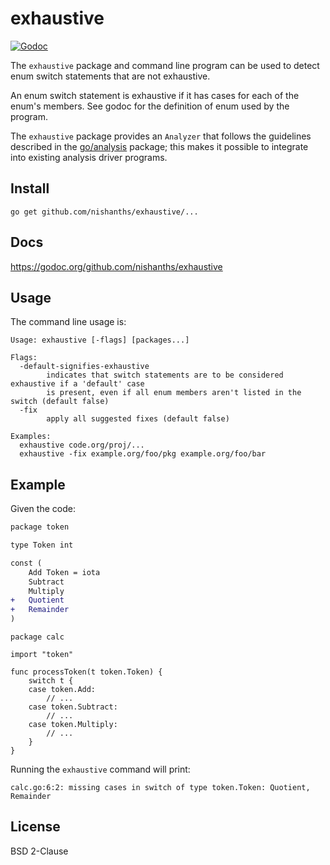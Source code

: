 # exhaustive

[![Godoc](https://godoc.org/github.com/nishanths/exhaustive?status.svg)](https://godoc.org/github.com/nishanths/exhaustive)

The `exhaustive` package and command line program can be used to detect
enum switch statements that are not exhaustive.

An enum switch statement is exhaustive if it has cases for each of the enum's members. See godoc for the definition of enum used by the program.

The `exhaustive` package provides an `Analyzer` that follows the guidelines
described in the [go/analysis](https://godoc.org/golang.org/x/tools/go/analysis) package; this makes
it possible to integrate into existing analysis driver programs.

## Install

```
go get github.com/nishanths/exhaustive/...
```

## Docs

https://godoc.org/github.com/nishanths/exhaustive

## Usage

The command line usage is:

```
Usage: exhaustive [-flags] [packages...]

Flags:
  -default-signifies-exhaustive
    	indicates that switch statements are to be considered exhaustive if a 'default' case
    	is present, even if all enum members aren't listed in the switch (default false)
  -fix
    	apply all suggested fixes (default false)

Examples:
  exhaustive code.org/proj/...
  exhaustive -fix example.org/foo/pkg example.org/foo/bar
```

## Example

Given the code:

```diff
package token

type Token int

const (
	Add Token = iota
	Subtract
	Multiply
+	Quotient
+	Remainder
)
```
```
package calc

import "token"

func processToken(t token.Token) {
	switch t {
	case token.Add:
		// ...
	case token.Subtract:
		// ...
	case token.Multiply:
		// ...
	}
}
```

Running the `exhaustive` command will print:

```
calc.go:6:2: missing cases in switch of type token.Token: Quotient, Remainder
```

## License

BSD 2-Clause

